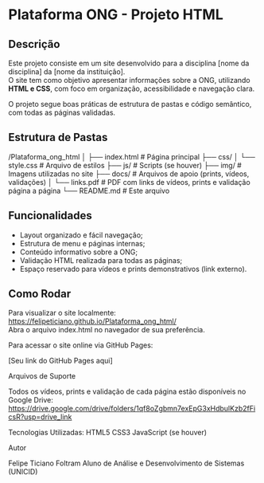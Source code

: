 # Plataforma ONG - Projeto HTML

## Descrição
Este projeto consiste em um site desenvolvido para a disciplina [nome da disciplina] da [nome da instituição].  
O site tem como objetivo apresentar informações sobre a ONG, utilizando **HTML e CSS**, com foco em organização, acessibilidade e navegação clara.

O projeto segue boas práticas de estrutura de pastas e código semântico, com todas as páginas validadas.

## Estrutura de Pastas

/Plataforma_ong_html
│
├── index.html # Página principal
├── css/
│ └── style.css # Arquivo de estilos
├── js/ # Scripts (se houver)
├── img/ # Imagens utilizadas no site
├── docs/ # Arquivos de apoio (prints, vídeos, validações)
│ └── links.pdf # PDF com links de vídeos, prints e validação página a página
└── README.md # Este arquivo

## Funcionalidades
- Layout organizado e fácil navegação;
- Estrutura de menu e páginas internas;
- Conteúdo informativo sobre a ONG;
- Validação HTML realizada para todas as páginas;
- Espaço reservado para vídeos e prints demonstrativos (link externo).

## Como Rodar
Para visualizar o site localmente: https://felipeticiano.github.io/Plataforma_ong_html/  
Abra o arquivo index.html no navegador de sua preferência.

Para acessar o site online via GitHub Pages:

[Seu link do GitHub Pages aqui]

Arquivos de Suporte

Todos os vídeos, prints e validação de cada página estão disponíveis no Google Drive: https://drive.google.com/drive/folders/1qf8oZgbmn7exEpG3xHdbulKzb2fFicsR?usp=drive_link

Tecnologias Utilizadas:
HTML5
CSS3
JavaScript (se houver)

Autor

Felipe Ticiano Foltram
Aluno de Análise e Desenvolvimento de Sistemas (UNICID)


